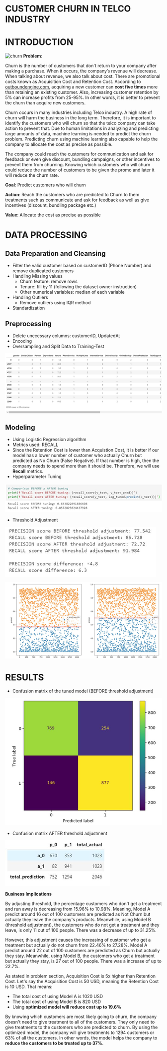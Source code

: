 # CUSTOMER CHURN IN TELCO INDUSTRY

# INTRODUCTION

![churn](https://growrevenue.io/wp-content/uploads/2019/04/pasted-image-0-28.png)
__Problem__:

Churn is the number of customers that don't return to your company after making a purchase. When it occurs, the company’s revenue will decrease. When talking about revenue, we also talk about cost. There are promotional costs known as Acquisition Cost and Retention Cost. According to [outboundengine.com](https://www.outboundengine.com/blog/customer-retention-marketing-vs-customer-acquisition-), acquiring a new customer can __cost five times__ more than retaining an existing customer. Also, increasing customer retention by 5% can increase profits from 25-95%. In other words, it is better to prevent the churn than acquire new customers.

Churn occurs in many industries including Telco industry. A high rate of churn will harm the business in the long term. Therefore, it is important to identify the customers who will churn so that the telco company can take action to prevent that. Due to human limitations in analyzing and predicting large amounts of data, machine learning is needed to predict the churn problem. Predicting churn using machine learning also capable to help the company to allocate the cost as precise as possible.

The company could reach the customers for communication and ask for feedback or even give discount, bundling campaigns, or other incentives to prevent them from churning. Knowing which customers who will churn could reduce the number of customers to be given the promo and later it will reduce the churn rate.


__Goal__: Predict customers who will churn 

__Action__: Reach the customers who are predicted to Churn to them treatments such as communicate and ask for feedback as well as give incentives (discount, bundling package etc.)

__Value__: Allocate the cost as precise as possible


# DATA PROCESSING
## Data Preparation and Cleansing
- Filter the valid customer based on customerID (Phone Number) and remove duplicated customers
- Handling Missing values
    - Churn feature: remove rows
    - Tenure: fill by 11 (following the dataset owner instruction)
    - Other numerical variables: median of each variable
- Handling Outliers
    - Remove outliers using IQR method
- Standardization

## Preprocessing
- Delete unecessary columns: customerID, UpdatedAt
- Encoding
- Oversampling and Split Data to Training-Test

![pic1](./pics/dataset_afterpreprocess.JPG)

## Modeling
- Using Logistic Regression algorithm
- Metrics used: RECALL
- Since the Retention Cost is lower than Acquistion Cost, it is better if our model has a lower number of customer who actually Churn but predicted as No Churn (False Negative). If that number is high, then the company needs to spend more than it should be. Therefore, we will use __Recall__ metrics.
- Hyperparameter Tuning

![pic2](./pics/hyperparam_comparison.JPG)

- Threshold Adjustment

![pic3](./pics/threshold_comparison.JPG)
    
![pic4](./pics/threshold.JPG)


# RESULTS
- Confusion matrix of the tuned model (BEFORE threshold adjustment)
    
![pic5](./pics/conf_matrix_log_tuned.JPG)

- Confusion matrix AFTER threshold adjustment
    
![pic6](./pics/conf_matrix_newthr.JPG)

__Business Implications__

By adjusting threshold, the percentage customers who don't get a treatment and run away is decreasing from 15.96% to 10.98%. Meaning, Model A predict around 16 out of 100 customers are predicted as Not Churn but actually they leave the company's products. Meanwhile, using Model B (threshold adjustment), the customers who do not get a treatment and they leave, is only 11 out of 100 people. There was a decrease of up to 31.25%.

However, this adjustment causes the increasing of customer who get a treatment but actually do not churn from 22.46% to 27.28%. Model A predict around 22 out of 100 customers are predicted as Churn but actually they stay. Meanwhile, using Model B, the customers who get a treatment but actually they stay, is 27 out of 100 people. There was a increase of up to 22.7%.

As stated in problem section, Acquisition Cost is 5x higher than Retention Cost. Let's say the Acquisition Cost is 50 USD, meaning the Retention Cost is 10 USD. That means:
- The total cost of using Model A is 1020 USD
- The total cost of using Model B is 820 USD
- Using __optimized model will reduce cost up to 19.6%__

By knowing which customers are most likely going to churn, the company doesn't need to give treatment to all of the customers. They only need to give treatments to the customers who are predicted to churn. By using the optimized model, the company will give treatments to 1294 customers or 63% of all the customers. In other words, the model helps the company to __reduce the customers to be treated up to 37%__.

